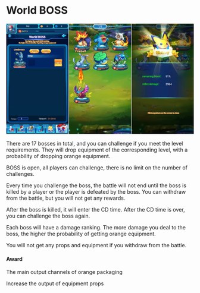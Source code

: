 # World BOSS

![](<../.gitbook/assets/World BOSS.jpg>)

There are 17 bosses in total, and you can challenge if you meet the level requirements. They will drop equipment of the corresponding level, with a probability of dropping orange equipment.

BOSS is open, all players can challenge, there is no limit on the number of challenges.

Every time you challenge the boss, the battle will not end until the boss is killed by a player or the player is defeated by the boss. You can withdraw from the battle, but you will not get any rewards.

After the boss is killed, it will enter the CD time. After the CD time is over, you can challenge the boss again.

Each boss will have a damage ranking. The more damage you deal to the boss, the higher the probability of getting orange equipment.

You will not get any props and equipment if you withdraw from the battle.

#### Award

The main output channels of orange packaging&#x20;

Increase the output of equipment props

